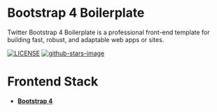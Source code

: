 # Bootstrap 4 Boilerplate
Twitter Bootstrap 4 Boilerplate is a professional front-end template for building fast, robust, and adaptable web apps or sites.

[![LICENSE](https://img.shields.io/badge/license-BSD3-lightgrey.svg)](https://github.com/kuldipem/bootstrap-boilerplate/blob/master/LICENSE.txt)
[![github-stars-image](https://img.shields.io/github/stars/kuldipem/bootstrap-boilerplate.svg?label=github%20stars)](https://github.com/kuldipem/bootstrap-boilerplate)

# Frontend Stack
- **[Bootstrap 4](https://www.getbootstrap.com)**
